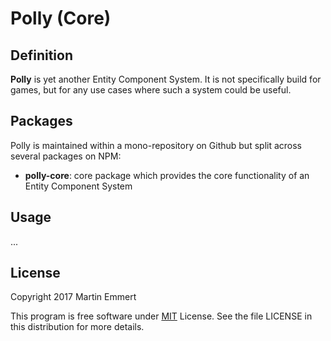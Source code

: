 # Polly (Core)

## Definition
**Polly** is yet another Entity Component System. It is not specifically build for games, but for any use cases where such a system could be useful.


## Packages
Polly is maintained within a mono-repository on Github but split across several packages on NPM:
 - __polly-core__: core package which provides the core functionality of an Entity Component System

## Usage

...

## License
Copyright 2017 Martin Emmert

This program is free software under [MIT](https://opensource.org/licenses.MIT) License. See the file LICENSE in this distribution for more details.
